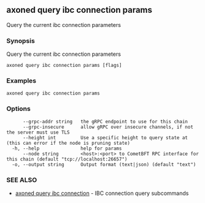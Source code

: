 ## axoned query ibc connection params

Query the current ibc connection parameters

### Synopsis

Query the current ibc connection parameters

```
axoned query ibc connection params [flags]
```

### Examples

```
axoned query ibc connection params
```

### Options

```
      --grpc-addr string   the gRPC endpoint to use for this chain
      --grpc-insecure      allow gRPC over insecure channels, if not the server must use TLS
      --height int         Use a specific height to query state at (this can error if the node is pruning state)
  -h, --help               help for params
      --node string        <host>:<port> to CometBFT RPC interface for this chain (default "tcp://localhost:26657")
  -o, --output string      Output format (text|json) (default "text")
```

### SEE ALSO

* [axoned query ibc connection](axoned_query_ibc_connection.md)	 - IBC connection query subcommands
